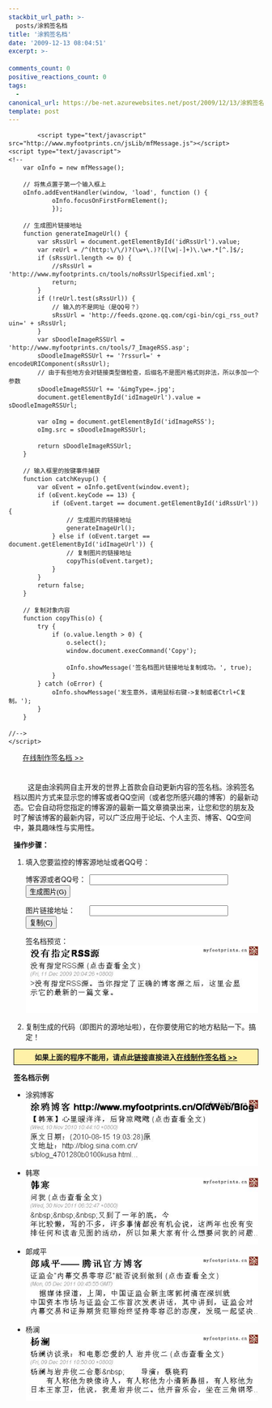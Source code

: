 ```yaml
---
stackbit_url_path: >-
  posts/涂鸦签名档
title: '涂鸦签名档'
date: '2009-12-13 08:04:51'
excerpt: >-
  
comments_count: 0
positive_reactions_count: 0
tags: 
  - 
canonical_url: https://be-net.azurewebsites.net/post/2009/12/13/涂鸦签名档
template: post
---
```


            <script type="text/javascript" src="http://www.myfootprints.cn/jsLib/mfMessage.js"></script>
    <script type="text/javascript">
    <!--
        var oInfo = new mfMessage(); 

        // 将焦点置于第一个输入框上
        oInfo.addEventHandler(window, 'load', function () {
                oInfo.focusOnFirstFormElement();
                }); 
        
        // 生成图片链接地址
        function generateImageUrl() {
            var sRssUrl = document.getElementById('idRssUrl').value;
            var reUrl = /^(http:\/\/)?(\w+\.)?([\w|-]+)\.\w+.*[^.]$/;
            if (sRssUrl.length <= 0) {
                //sRssUrl = 'http://www.myfootprints.cn/tools/noRssUrlSpecified.xml';
                return;
            }
            if (!reUrl.test(sRssUrl)) {
                // 输入的不是网址（是QQ号？）
                sRssUrl = 'http://feeds.qzone.qq.com/cgi-bin/cgi_rss_out?uin=' + sRssUrl;
            }
            var sDoodleImageRSSUrl = 'http://www.myfootprints.cn/tools/7_ImageRSS.asp';
            sDoodleImageRSSUrl += '?rssurl=' + encodeURIComponent(sRssUrl);
            // 由于有些地方会对链接类型做检查，后缀名不是图片格式则非法，所以多加一个参数
            sDoodleImageRSSUrl += '&imgType=.jpg';
            document.getElementById('idImageUrl').value = sDoodleImageRSSUrl;

            var oImg = document.getElementById('idImageRSS');
            oImg.src = sDoodleImageRSSUrl;

            return sDoodleImageRSSUrl;
        }

        // 输入框里的按键事件捕获
        function catchKeyup() {
            var oEvent = oInfo.getEvent(window.event);
            if (oEvent.keyCode == 13) {
                if (oEvent.target == document.getElementById('idRssUrl')) {
                    // 生成图片的链接地址
                    generateImageUrl();
                } else if (oEvent.target == document.getElementById('idImageUrl')) {
                    // 复制图片的链接地址
                    copyThis(oEvent.target);
                }
            }
            return false;
        }

        // 复制对象内容
        function copyThis(o) {
            try {
                if (o.value.length > 0) {
                    o.select();
                    window.document.execCommand('Copy');

                    oInfo.showMessage('签名档图片链接地址复制成功。', true);
                }
            } catch (oError) {
                oInfo.showMessage('发生意外，请用鼠标右键->复制或者Ctrl+C复制。');
            }
        }
        
    //-->
    </script>
<div style="text-indent: 2em;">
    <p><a href="http://www.myfootprints.cn/tools/7.asp" title="涂鸦签名档" target="_blank">在线制作签名档 &gt;&gt;</a></p>
</div>
<div id="divWhatIsIt" style="padding: 10px;">
    <p style="text-indent: 2em;">这是由涂鸦网自主开发的世界上首款会自动更新内容的签名档。涂鸦签名档以图片方式来显示您的博客或者QQ空间（或者您所感兴趣的博客）的最新动态。它会自动将您指定的博客源的最新一篇文章摘录出来，让您和您的朋友及时了解该博客的最新内容，可以广泛应用于论坛、个人主页、博客、QQ空间中，兼具趣味性与实用性。</p>
    <p><strong>操作步骤：</strong></p>
    <ol>
        <li>
            填入您要监控的博客源地址或者QQ号：
            <div>
                <form name="formRSS" action="" onsubmit="return false;">
                    <p><label for="idRssUrl" style="width: 9em; display: inline-block;">博客源或者QQ号：</label><input style="width: 20em;" class="textbox" type="text" name="rssurl" id="idRssUrl" value="" onkeyup="catchKeyup();" onkeydown="catchKeyup();"> <input type="submit" value="生成图片(G)" accesskey="G" onclick="generateImageUrl();"></p>
                    <p><label for="idImageUrl" style="width: 9em; display: inline-block;">图片链接地址：</label><input style="width: 20em;" class="textbox" type="text" name="imageUrl" id="idImageUrl" onkeyup="catchKeyup();" onkeydown="catchKeyup();" onclick="copyThis(this);"> <input type="button" value="复制(C)" accesskey="C" onclick="copyThis(document.getElementById('idImageUrl'));"></p>
                    <p><label for="idImagePreview" style="width: 9em; display: inline-block;">签名档预览：</label><img id="idImageRSS" src="https://raw.githubusercontent.com/Jeff-Tian/blogengine.net/master/Source/BlogEngine/BlogEngine.NET/App_Data/files/image_376.png" alt="涂鸦博客 最新文章" onclick="copyThis(document.getElementById('idImageUrl'));"></p>
                </form>
            </div>
        </li>
        <li>复制生成的代码（即图片的源地址啦），在你要使用它的地方粘贴一下。搞定！</li>
    </ol>
    <p style="text-align: center; border: solid 1px black; background-color: #FFF1A8; padding: 5px;"><strong>如果上面的程序不能用，请点此<a href="http://www.myfootprints.cn/tools/7.asp" title="涂鸦签名档" target="_blank">链接</a>直接进入<a href="http://www.myfootprints.cn/tools/7.asp" title="涂鸦签名档" target="_blank">在线制作签名档 &gt;&gt;</a></strong></p>
    <p><strong>签名档示例</strong></p>
    <ul>
        <li>
            涂鸦博客<br>
            <a href="http://www.myfootprints.cn/tools/7_ImageRSS_Link.asp?rssurl=http%3A%2F%2Fwww.myfootprints.cn%2Fblog%2Frss.xml" title="涂鸦博客" target="_blank"><img src="https://raw.githubusercontent.com/Jeff-Tian/blogengine.net/master/Source/BlogEngine/BlogEngine.NET/App_Data/files/image_377.png" alt="涂鸦博客" style="border: 0;"></a>
        </li>
        <li>
            韩寒<br>
            <a href="http://www.myfootprints.cn/tools/7_ImageRSS_Link.asp?rssurl=http%3A%2F%2Fblog.sina.com.cn%2Frss%2F1191258123.xml" target="_blank" title="韩寒"><img src="https://raw.githubusercontent.com/Jeff-Tian/blogengine.net/master/Source/BlogEngine/BlogEngine.NET/App_Data/files/image_378.png" alt="韩寒" style="border: 0;"></a>
        </li>                               
        <li>
            郞咸平<br>
            <a href="http://www.myfootprints.cn/tools/7_ImageRSS_Link.asp?rssurl=http%3A%2F%2Ffeeds.qzone.qq.com%2Fcgi-bin%2Fcgi_rss_out%3Fuin%3D622004678" target="_blank" title="韩寒"><img src="https://raw.githubusercontent.com/Jeff-Tian/blogengine.net/master/Source/BlogEngine/BlogEngine.NET/App_Data/files/image_379.png" alt="朗咸平" style="border: 0;"></a>
        </li>                             
        <li>
            杨澜<br>
            <a href="http://www.myfootprints.cn/tools/7_ImageRSS_Link.asp?rssurl=http%3A%2F%2Fblog.sina.com.cn%2Frss%2F1198920804.xml" target="_blank" title="韩寒"><img src="https://raw.githubusercontent.com/Jeff-Tian/blogengine.net/master/Source/BlogEngine/BlogEngine.NET/App_Data/files/image_380.png" alt="杨澜" style="border: 0;"></a>
        </li>
    </ul>
</div>
      